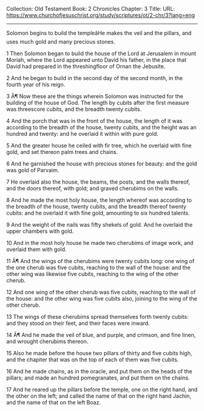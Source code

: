 Collection: Old Testament
Book: 2 Chronicles
Chapter: 3
Title: 
URL: https://www.churchofjesuschrist.org/study/scriptures/ot/2-chr/3?lang=eng

---

Solomon begins to build the templeâHe makes the veil and the pillars, and uses much gold and many precious stones.

1 Then Solomon began to build the house of the Lord at Jerusalem in mount Moriah, where the Lord appeared unto David his father, in the place that David had prepared in the threshingfloor of Ornan the Jebusite.

2 And he began to build in the second day of the second month, in the fourth year of his reign.

3 Â¶ Now these are the things wherein Solomon was instructed for the building of the house of God. The length by cubits after the first measure was threescore cubits, and the breadth twenty cubits.

4 And the porch that was in the front of the house, the length of it was according to the breadth of the house, twenty cubits, and the height was an hundred and twenty: and he overlaid it within with pure gold.

5 And the greater house he ceiled with fir tree, which he overlaid with fine gold, and set thereon palm trees and chains.

6 And he garnished the house with precious stones for beauty: and the gold was gold of Parvaim.

7 He overlaid also the house, the beams, the posts, and the walls thereof, and the doors thereof, with gold; and graved cherubims on the walls.

8 And he made the most holy house, the length whereof was according to the breadth of the house, twenty cubits, and the breadth thereof twenty cubits: and he overlaid it with fine gold, amounting to six hundred talents.

9 And the weight of the nails was fifty shekels of gold. And he overlaid the upper chambers with gold.

10 And in the most holy house he made two cherubims of image work, and overlaid them with gold.

11 Â¶ And the wings of the cherubims were twenty cubits long: one wing of the one cherub was five cubits, reaching to the wall of the house: and the other wing was likewise five cubits, reaching to the wing of the other cherub.

12 And one wing of the other cherub was five cubits, reaching to the wall of the house: and the other wing was five cubits also, joining to the wing of the other cherub.

13 The wings of these cherubims spread themselves forth twenty cubits: and they stood on their feet, and their faces were inward.

14 Â¶ And he made the veil of blue, and purple, and crimson, and fine linen, and wrought cherubims thereon.

15 Also he made before the house two pillars of thirty and five cubits high, and the chapiter that was on the top of each of them was five cubits.

16 And he made chains, as in the oracle, and put them on the heads of the pillars; and made an hundred pomegranates, and put them on the chains.

17 And he reared up the pillars before the temple, one on the right hand, and the other on the left; and called the name of that on the right hand Jachin, and the name of that on the left Boaz.
